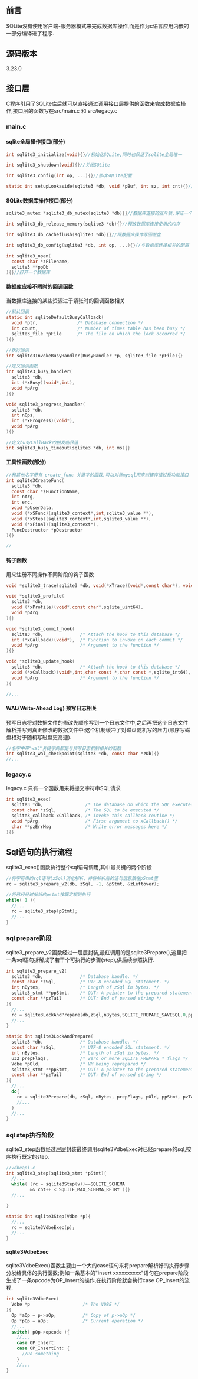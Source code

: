 ## 前言
SQLite没有使用客户端-服务器模式来完成数据库操作,而是作为c语言应用内嵌的一部分编译进了程序.

## 源码版本
3.23.0

## 接口层
C程序引用了SQLite库后就可以直接通过调用接口层提供的函数来完成数据库操作,接口层的函数写在src/main.c 和 src/legacy.c

### main.c

#### sqlite全局操作接口(部分)
```c
int sqlite3_initialize(void){}//初始化SQLite,同时也保证了sqlite全局唯一

int sqlite3_shutdown(void){}//关闭SQLite

int sqlite3_config(int op, ...){}//修改SQLite配置

static int setupLookaside(sqlite3 *db, void *pBuf, int sz, int cnt){}//查寻缓存的初始化
```

#### SQLite数据库操作接口(部分)
```c
sqlite3_mutex *sqlite3_db_mutex(sqlite3 *db){}//数据库连接的互斥锁,保证一个数据库连接只被一个地方操作?

int sqlite3_db_release_memory(sqlite3 *db){}//释放数据库连接使用的内存

int sqlite3_db_cacheflush(sqlite3 *db){}//将数据库操作写回磁盘

int sqlite3_db_config(sqlite3 *db, int op, ...){}//与数据库连接相关的配置

int sqlite3_open(
  const char *zFilename, 
  sqlite3 **ppDb 
){}//打开一个数据库


```

#### 数据库应接不暇时的回调函数
当数据库连接的某些资源过于紧张时的回调函数相关
```c
//默认回调
static int sqliteDefaultBusyCallback(
  void *ptr,               /* Database connection */
  int count,               /* Number of times table has been busy */
  sqlite3_file *pFile      /* The file on which the lock occurred */
){}

//执行回调
int sqlite3InvokeBusyHandler(BusyHandler *p, sqlite3_file *pFile){}

//定义回调函数
int sqlite3_busy_handler(
  sqlite3 *db,
  int (*xBusy)(void*,int),
  void *pArg
){}

void sqlite3_progress_handler(
  sqlite3 *db, 
  int nOps,
  int (*xProgress)(void*), 
  void *pArg
){}

//定义busyCallBack的触发临界值
int sqlite3_busy_timeout(sqlite3 *db, int ms){}
```

#### 工具性函数(部分)
```c
//和其他名字带有 create_func 关键字的函数,可以对标mysql用来创建存储过程功能接口
int sqlite3CreateFunc(
  sqlite3 *db,
  const char *zFunctionName,
  int nArg,
  int enc,
  void *pUserData,
  void (*xSFunc)(sqlite3_context*,int,sqlite3_value **),
  void (*xStep)(sqlite3_context*,int,sqlite3_value **),
  void (*xFinal)(sqlite3_context*),
  FuncDestructor *pDestructor
){}

//

```


#### 钩子函数
用来注册不同操作不同阶段的钩子函数
```c
void *sqlite3_trace(sqlite3 *db, void(*xTrace)(void*,const char*), void *pArg){}

void *sqlite3_profile(
  sqlite3 *db,
  void (*xProfile)(void*,const char*,sqlite_uint64),
  void *pArg
){}

void *sqlite3_commit_hook(
  sqlite3 *db,              /* Attach the hook to this database */
  int (*xCallback)(void*),  /* Function to invoke on each commit */
  void *pArg                /* Argument to the function */
){}

void *sqlite3_update_hook(
  sqlite3 *db,              /* Attach the hook to this database */
  void (*xCallback)(void*,int,char const *,char const *,sqlite_int64),
  void *pArg                /* Argument to the function */
){

//...
```

#### WAL(Write-Ahead Log) 预写日志相关
预写日志将对数据文件的修改先顺序写到一个日志文件中,之后再把这个日志文件解析并写到真正修改的数据文件中;这个机制缓冲了对磁盘随机写的压力(顺序写磁盘相对于随机写磁盘更高速).
```c
//名字中带"wal"关键字的都是与预写日志机制相关的函数
int sqlite3_wal_checkpoint(sqlite3 *db, const char *zDb){}
//...
```


### legacy.c
legacy.c 只有一个函数用来将提交字符串SQL请求
```c
int sqlite3_exec(
  sqlite3 *db,                /* The database on which the SQL executes */
  const char *zSql,           /* The SQL to be executed */
  sqlite3_callback xCallback, /* Invoke this callback routine */
  void *pArg,                 /* First argument to xCallback() */
  char **pzErrMsg             /* Write error messages here */
){}
```


## Sql语句的执行流程
sqlite3_exec()函数执行整个sql语句调用,其中最关键的两个阶段
```c
//将字符串的sql语句(zSql)消化解析，并将解析后的语句信息放在pStmt里
rc = sqlite3_prepare_v2(db, zSql, -1, &pStmt, &zLeftover);

//将已经经过解析的pstmt按既定规则执行
while( 1 ){
  //...
  rc = sqlite3_step(pStmt);
  //...
}
```

### sql prepare阶段
sqlite3_prepare_v2函数经过一层层封装,最红调用的是sqlite3Prepare(),这里把一条sql语句拆解成了若干个可执行的步骤(step),供后续参照执行.
```c
int sqlite3_prepare_v2(
  sqlite3 *db,              /* Database handle. */
  const char *zSql,         /* UTF-8 encoded SQL statement. */
  int nBytes,               /* Length of zSql in bytes. */
  sqlite3_stmt **ppStmt,    /* OUT: A pointer to the prepared statement */
  const char **pzTail       /* OUT: End of parsed string */
){
  //...
  rc = sqlite3LockAndPrepare(db,zSql,nBytes,SQLITE_PREPARE_SAVESQL,0,ppStmtpzTail);
  //...
}

static int sqlite3LockAndPrepare(
  sqlite3 *db,              /* Database handle. */
  const char *zSql,         /* UTF-8 encoded SQL statement. */
  int nBytes,               /* Length of zSql in bytes. */
  u32 prepFlags,            /* Zero or more SQLITE_PREPARE_* flags */
  Vdbe *pOld,               /* VM being reprepared */
  sqlite3_stmt **ppStmt,    /* OUT: A pointer to the prepared statement */
  const char **pzTail       /* OUT: End of parsed string */
){
  //...
  do{
    rc = sqlite3Prepare(db, zSql, nBytes, prepFlags, pOld, ppStmt, pzTail);
    //...
  }
  //...
}
```

### sql step执行阶段
sqlite3_step函数经过层层封装最终调用sqlite3VdbeExec对已经prepare的sql,按序执行既定的step.
```c
//vdbeapi.c
int sqlite3_step(sqlite3_stmt *pStmt){
  //...
  while( (rc = sqlite3Step(v))==SQLITE_SCHEMA
         && cnt++ < SQLITE_MAX_SCHEMA_RETRY ){}
  //...

}

static int sqlite3Step(Vdbe *p){
  //...
  rc = sqlite3VdbeExec(p);
  //...
}
```

#### sqlite3VdbeExec 
sqlite3VdbeExec()函数主要由一个大的case语句来将prepare解析好的执行步骤分发给具体的执行函数;例如一条基本的"insert xxxxxxxxxx"语句在prepare阶段生成了一条opcode为OP_Insert的操作,在执行阶段就会执行case OP_Insert的流程.
```c
int sqlite3VdbeExec(
  Vdbe *p                    /* The VDBE */
){
  Op *aOp = p->aOp;          /* Copy of p->aOp */
  Op *pOp = aOp;             /* Current operation */
  //...
  switch( pOp->opcode ){
    //...
    case OP_Insert: 
    case OP_InsertInt: {
      //Do something
    }
    //...
}
```
